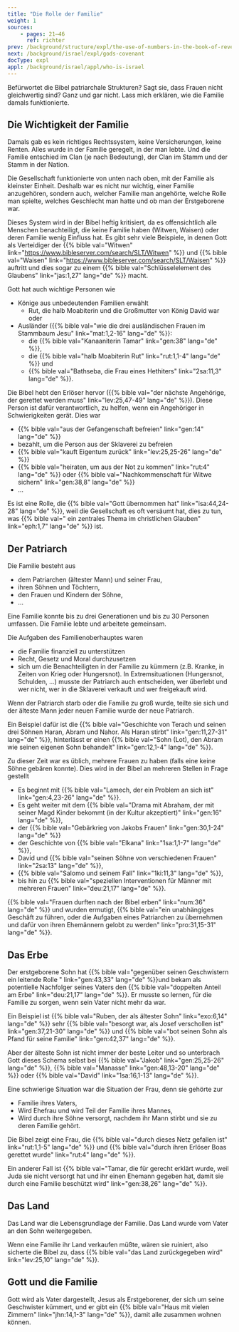 ```yaml
---
title: "Die Rolle der Familie"
weight: 1
sources:
    - pages: 21–46
      ref: richter
prev: /background/structure/expl/the-use-of-numbers-in-the-book-of-revelation
next: /background/israel/expl/gods-covenant
docType: expl
appl: /background/israel/appl/who-is-israel
---
```


Befürwortet die Bibel patriarchale Strukturen? Sagt sie, dass Frauen nicht gleichwertig sind? Ganz und gar nicht. Lass mich erklären, wie die Familie damals funktionierte.

## Die Wichtigkeit der Familie

<a name="7234"></a>
Damals gab es kein richtiges Rechtssystem, keine Versicherungen, keine Renten. Alles wurde in der Familie geregelt, in der man lebte. Und die Familie entschied im Clan (je nach Bedeutung), der Clan im Stamm und der Stamm in der Nation.

Die Gesellschaft funktionierte von unten nach oben, mit der Familie als kleinster Einheit. Deshalb war es nicht nur wichtig, einer Familie anzugehören, sondern auch, welcher Familie man angehörte, welche Rolle man spielte, welches Geschlecht man hatte und ob man der Erstgeborene war.

Dieses System wird in der Bibel heftig kritisiert, da es offensichtlich alle Menschen benachteiligt, die keine Familie haben (Witwen, Waisen) oder deren Familie wenig Einfluss hat. Es gibt sehr viele Beispiele, in denen Gott als Verteidiger der {{% bible val="Witwen" link="https://www.bibleserver.com/search/SLT/Witwen" %}} und {{% bible val="Waisen" link="https://www.bibleserver.com/search/SLT/Waisen" %}} auftritt und dies sogar zu einem {{% bible val="Schlüsselelement des Glaubens" link="jas:1,27" lang="de" %}} macht.

Gott hat auch wichtige Personen wie 
- Könige aus unbedeutenden Familien erwählt 
    - Rut, die halb Moabiterin und die Großmutter von König David war oder 
- Ausländer ({{% bible val="wie die drei ausländischen Frauen im Stammbaum Jesu" link="mat:1,2-16" lang="de" %}}: 
    - die {{% bible val="Kanaaniterin Tamar" link="gen:38" lang="de" %}}, 
    - die {{% bible val="halb Moabiterin Rut" link="rut:1,1-4" lang="de" %}} und 
    - {{% bible val="Bathseba, die Frau eines Hethiters" link="2sa:11,3" lang="de" %}}.

Die Bibel hebt den Erlöser hervor ({{% bible val="der nächste Angehörige, der gerettet werden muss" link="lev:25,47-49" lang="de" %}}). Diese Person ist dafür verantwortlich, zu helfen, wenn ein Angehöriger in Schwierigkeiten gerät. Dies war
- {{% bible val="aus der Gefangenschaft befreien" link="gen:14" lang="de" %}}
- bezahlt, um die Person aus der Sklaverei zu befreien
- {{% bible val="kauft Eigentum zurück" link="lev:25,25-26" lang="de" %}}
- {{% bible val="heiraten, um aus der Not zu kommen" link="rut:4" lang="de" %}} oder {{% bible val="Nachkommenschaft für Witwe sichern" link="gen:38,8" lang="de" %}}
- ...

Es ist eine Rolle, die {{% bible val="Gott übernommen hat" link="isa:44,24-28" lang="de" %}}, weil die Gesellschaft es oft versäumt hat, dies zu tun, was {{% bible val=" ein zentrales Thema im christlichen Glauben" link="eph:1,7" lang="de" %}} ist.

## Der Patriarch

<a name="75b9"></a>
Die Familie besteht aus

- dem Patriarchen (ältester Mann) und seiner Frau,
- ihren Söhnen und Töchtern,
- den Frauen und Kindern der Söhne,
- …

Eine Familie konnte bis zu drei Generationen und bis zu 30 Personen umfassen. Die Familie lebte und arbeitete gemeinsam.

Die Aufgaben des Familienoberhauptes waren

- die Familie finanziell zu unterstützen
- Recht, Gesetz und Moral durchzusetzen
- sich um die Benachteiligten in der Familie zu kümmern (z.B. Kranke, in Zeiten von Krieg oder Hungersnot). In Extremsituationen (Hungersnot, Schulden, …) musste der Patriarch auch entscheiden, wer überlebt und wer nicht, wer in die Sklaverei verkauft und wer freigekauft wird.

Wenn der Patriarch starb oder die Familie zu groß wurde, teilte sie sich und der älteste Mann jeder neuen Familie wurde der neue Patriarch.

Ein Beispiel dafür ist die {{% bible val="Geschichte von Terach und seinen drei Söhnen Haran, Abram und Nahor. Als Haran stirbt" link="gen:11,27-31" lang="de" %}}, hinterlässt er einen {{% bible val="Sohn (Lot), den Abram wie seinen eigenen Sohn behandelt" link="gen:12,1-4" lang="de" %}}.

Zu dieser Zeit war es üblich, mehrere Frauen zu haben (falls eine keine Söhne gebären konnte). Dies wird in der Bibel an mehreren Stellen in Frage gestellt

- Es beginnt mit {{% bible val="Lamech, der ein Problem an sich ist" link="gen:4,23-26" lang="de" %}}.
- Es geht weiter mit dem {{% bible val="Drama mit Abraham, der mit seiner Magd Kinder bekommt (in der Kultur akzeptiert)" link="gen:16" lang="de" %}},
- der {{% bible val="Gebärkrieg von Jakobs Frauen" link="gen:30,1-24" lang="de" %}}
- der Geschichte von {{% bible val="Elkana" link="1sa:1,1-7" lang="de" %}},
- David und {{% bible val="seinen Söhne von verschiedenen Frauen" link="2sa:13" lang="de" %}},
- {{% bible val="Salomo und seinem Fall" link="1ki:11,3" lang="de" %}},
- bis hin zu {{% bible val="speziellen Interventionen für Männer mit mehreren Frauen" link="deu:21,17" lang="de" %}}.

{{% bible val="Frauen durften nach der Bibel erben" link="num:36" lang="de" %}} und wurden ermutigt, {{% bible val="ein unabhängiges Geschäft zu führen, oder die Aufgaben eines Patriarchen zu übernehmen und dafür von ihren Ehemännern gelobt zu werden" link="pro:31,15-31" lang="de" %}}.

## Das Erbe

<a name="50b0"></a>
Der erstgeborene Sohn hat {{% bible val="gegenüber seinen Geschwistern ein leitende Rolle " link="gen:43,33" lang="de" %}}und bekam als potentielle Nachfolger seines Vaters den {{% bible val="doppelten Anteil am Erbe" link="deu:21,17" lang="de" %}}. Er musste so lernen, für die Familie zu sorgen, wenn sein Vater nicht mehr da war.

Ein Beispiel ist {{% bible val="Ruben, der als ältester Sohn" link="exo:6,14" lang="de" %}} sehr {{% bible val="besorgt war, als Josef verschollen ist" link="gen:37,21-30" lang="de" %}} und {{% bible val="bot seinen Sohn als Pfand für seine Familie" link="gen:42,37" lang="de" %}}.

Aber der älteste Sohn ist nicht immer der beste Leiter und so unterbrach Gott dieses Schema selbst bei {{% bible val="Jakob" link="gen:25,25-26" lang="de" %}}, {{% bible val="Manasse" link="gen:48,13-20" lang="de" %}} oder {{% bible val="David" link="1sa:16,1-13" lang="de" %}}.

Eine schwierige Situation war die Situation der Frau, denn sie gehörte zur

- Familie ihres Vaters,
- Wird Ehefrau und wird Teil der Familie ihres Mannes,
- Wird durch ihre Söhne versorgt, nachdem ihr Mann stirbt und sie zu deren Familie gehört.

Die Bibel zeigt eine Frau, die {{% bible val="durch dieses Netz gefallen ist" link="rut:1,1-5" lang="de" %}} und {{% bible val="durch ihren Erlöser Boas gerettet wurde" link="rut:4" lang="de" %}}.

Ein anderer Fall ist {{% bible val="Tamar, die für gerecht erklärt wurde, weil Juda sie nicht versorgt hat und ihr einen Ehemann gegeben hat, damit sie durch eine Familie beschützt wird" link="gen:38,26" lang="de" %}}.

## Das Land

<a name="5938"></a>
Das Land war die Lebensgrundlage der Familie. Das Land wurde vom Vater an den Sohn weitergegeben.

Wenn eine Familie ihr Land verkaufen müßte, wären sie ruiniert, also sicherte die Bibel zu, dass {{% bible val="das Land zurückgegeben wird" link="lev:25,10" lang="de" %}}.

## Gott und die Familie

<a name="26ef"></a>
Gott wird als Vater dargestellt, Jesus als Erstgeborener, der sich um seine Geschwister kümmert, und er gibt ein {{% bible val="Haus mit vielen Zimmern" link="jhn:14,1-3" lang="de" %}}, damit alle zusammen wohnen können.
